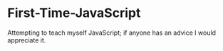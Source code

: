 # First-Time-JavaScript
Attempting to teach myself JavaScript; if anyone has an advice I would appreciate it. 
